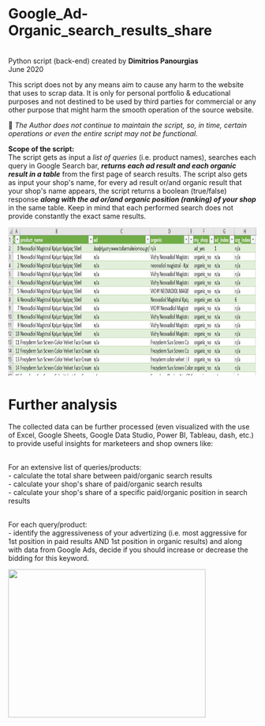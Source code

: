 # Google_Ad-Organic_search_results_share
<br/> Python script (back-end) created by **Dimitrios Panourgias**
<br/> June 2020

This script does not by any means aim to cause any harm to the website that uses to scrap data.
It is only for personal portfolio & educational purposes and not destined to be used by third parties for commercial or any other purpose that might harm the smooth operation of the source website.

:children_crossing: *The Author does not continue to maintain the script, so, in time, certain operations or even the entire script may not be functional.*

**Scope of the script:**
<br/> The script gets as input a *list of queries* (i.e. product names),
searches each query in Google Search bar,
***returns each ad result and each organic result in a table*** from the first page of search results.
The script also gets as input your shop's name,
for every ad result or/and organic result that 
your shop's name appears, the script returns 
a boolean (true/false) response ***along with the 
ad or/and organic position (ranking) of your shop*** in the same table.
Keep in mind that each performed search does not provide
constantly the exact same results.

<img src="https://github.com/dpan331/Google_Ad-Organic_search_results_share/blob/master/adOrg_img/adOrganicShareResults.JPG" height="300" width="1000">

# Further analysis

The collected data can be further processed (even visualized with the use of Excel, Google Sheets, Google Data Studio, Power BI, Tableau, dash, etc.) to provide useful insights for marketeers and shop owners like:

  <br/>   For an extensive list of queries/products:
    <br/>   - calculate the total share between paid/organic search results
    <br/>   - calculate your shop's share of paid/organic search results
    <br/>   - calculate your shop's share of a specific paid/organic position in search results
    
  <br/>   For each query/product:
    <br/>  - identify the aggressiveness of your advertizing (i.e. most aggressive for 1st position in paid results AND 1st position in organic results) and along with data from Google Ads, decide if you should increase or decrease the bidding for this keyword.
    

<img src="https://github.com/dpan331/Google_Paid-Organic_scraper/blob/master/adOrg_img/it-crowd-moss-fire-exting.jpg" height="300" width="400">

